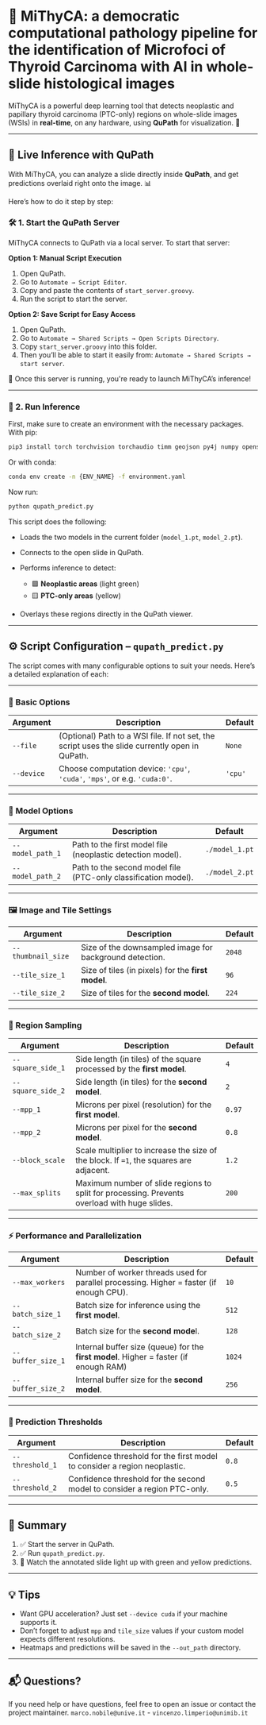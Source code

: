 # 🧠 MiThyCA: a democratic computational pathology pipeline for the identification of Microfoci of Thyroid Carcinoma with AI in whole-slide histological images

MiThyCA is a powerful deep learning tool that detects neoplastic and papillary thyroid carcinoma (PTC-only) regions on
whole-slide images (WSIs) in **real-time**, on any hardware, using **QuPath** for visualization. 🎯

---

## 🚀 Live Inference with QuPath

With MiThyCA, you can analyze a slide directly inside **QuPath**, and get predictions overlaid right onto the image. 📊

Here’s how to do it step by step:

### 🛠️ 1. Start the QuPath Server

MiThyCA connects to QuPath via a local server. To start that server:

**Option 1: Manual Script Execution**

1. Open QuPath.
2. Go to `Automate → Script Editor`.
3. Copy and paste the contents of `start_server.groovy`.
4. Run the script to start the server.

**Option 2: Save Script for Easy Access**

1. Open QuPath.
2. Go to `Automate → Shared Scripts → Open Scripts Directory`.
3. Copy `start_server.groovy` into this folder.
4. Then you’ll be able to start it easily from:
   `Automate → Shared Scripts → start server`.

📡 Once this server is running, you're ready to launch MiThyCA’s inference!

---

### 🧪 2. Run Inference

First, make sure to create an environment with the necessary packages.
With pip:
```bash
pip3 install torch torchvision torchaudio timm geojson py4j numpy openslide-python openslide-bin scikit-image Pillow tqdm transformers
```
Or with conda:
```bash
conda env create -n {ENV_NAME} -f environment.yaml
```

Now run:

```bash
python qupath_predict.py
```

This script does the following:

* Loads the two models in the current folder (`model_1.pt`, `model_2.pt`).
* Connects to the open slide in QuPath.
* Performs inference to detect:

    * 🟩 **Neoplastic areas** (light green)
    * 🟨 **PTC-only areas** (yellow)
* Overlays these regions directly in the QuPath viewer.

---

## ⚙️ Script Configuration – `qupath_predict.py`

The script comes with many configurable options to suit your needs. Here’s a detailed explanation of each:

---

### 📄 Basic Options

| Argument     | Description                                                                                    | Default      |
|--------------|------------------------------------------------------------------------------------------------|--------------|
| `--file`     | (Optional) Path to a WSI file. If not set, the script uses the slide currently open in QuPath. | `None`       |
| `--device`   | Choose computation device: `'cpu'`, `'cuda'`, `'mps'`, or e.g. `'cuda:0'`.                     | `'cpu'`      |

---

### 🧠 Model Options

| Argument         | Description                                                    | Default        |
|------------------|----------------------------------------------------------------|----------------|
| `--model_path_1` | Path to the first model file (neoplastic detection model).     | `./model_1.pt` |
| `--model_path_2` | Path to the second model file (PTC-only classification model). | `./model_2.pt` |

---

### 🖼️ Image and Tile Settings

| Argument           | Description                                             | Default |
|--------------------|---------------------------------------------------------|---------|
| `--thumbnail_size` | Size of the downsampled image for background detection. | `2048`  |
| `--tile_size_1`    | Size of tiles (in pixels) for the **first model**.      | `96`    |
| `--tile_size_2`    | Size of tiles for the **second model**.                 | `224`   |

---

### 🔲 Region Sampling

| Argument          | Description                                                                                  | Default |
|-------------------|----------------------------------------------------------------------------------------------|---------|
| `--square_side_1` | Side length (in tiles) of the square processed by the **first model**.                       | `4`     |
| `--square_side_2` | Side length (in tiles) for the **second model**.                                             | `2`     |
| `--mpp_1`         | Microns per pixel (resolution) for the **first model**.                                      | `0.97`  |
| `--mpp_2`         | Microns per pixel for the **second model**.                                                  | `0.8`   |
| `--block_scale`   | Scale multiplier to increase the size of the block. If `=1`, the squares are adjacent.       | `1.2`   |
| `--max_splits`    | Maximum number of slide regions to split for processing. Prevents overload with huge slides. | `200`   |

---

### ⚡ Performance and Parallelization

| Argument          | Description                                                                             | Default |
|-------------------|-----------------------------------------------------------------------------------------|---------|
| `--max_workers`   | Number of worker threads used for parallel processing. Higher = faster (if enough CPU). | `10`    |
| `--batch_size_1`  | Batch size for inference using the **first model**.                                     | `512`   |
| `--batch_size_2`  | Batch size for the **second mode**l.                                                    | `128`   |
| `--buffer_size_1` | Internal buffer size (queue) for the **first model**. Higher = faster (if enough RAM)   | `1024`  |
| `--buffer_size_2` | Internal buffer size for the **second model**.                                          | `256`   |

---

### 🧪 Prediction Thresholds

| Argument        | Description                                                               | Default |
|-----------------|---------------------------------------------------------------------------|---------|
| `--threshold_1` | Confidence threshold for the first model to consider a region neoplastic. | `0.8`   |
| `--threshold_2` | Confidence threshold for the second model to consider a region PTC-only.  | `0.5`   |

---

## 🧭 Summary

1. ✅ Start the server in QuPath.
2. ✅ Run `qupath_predict.py`.
3. 🔬 Watch the annotated slide light up with green and yellow predictions.

---

## 💡 Tips

* Want GPU acceleration? Just set `--device cuda` if your machine supports it.
* Don’t forget to adjust `mpp` and `tile_size` values if your custom model expects different resolutions.
* Heatmaps and predictions will be saved in the `--out_path` directory.

---

## 📬 Questions?

If you need help or have questions, feel free to open an issue or contact the project maintainer.
`marco.nobile@unive.it` - `vincenzo.limperio@unimib.it`
